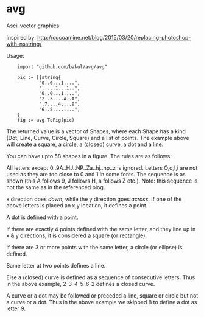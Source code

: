 # avg
Ascii vector graphics

Inspired by:
<http://cocoamine.net/blog/2015/03/20/replacing-photoshop-with-nsstring/>

Usage:

        import "github.com/bakul/avg/avg"

        pic := []string{
                "0..0...1....",
                ".....1...1..",
                "0..0...1....",
                "2..3....A..A",
                ".7....4....9",
                "6..5........",
        }
        fig := avg.ToFig(pic)

The returned value is a vector of Shapes, where each Shape
has a kind (Dot, Line, Curve, Circle, Square) and a list of
points. The example above will create a square, a circle, a
(closed) curve, a dot and a line.

You can have upto 58 shapes in a figure. The rules are as follows:

All letters except 0..9A..HJ..NP..Za..hj..np..z is ignored.
Letters O,o,I,i are not used as they are too close to 0 and 1
in some fonts.  The sequence is as shown (this A follows 9, J
follows H, a follows Z etc.). Note: this sequence is not the
same as in the referenced blog.

x direction does *down*, while the y direction goes *across*.
If one of the above letters is placed an x,y location, it
defines a point.

A dot is defined with a point.

If there are exactly 4 points defined with the same letter,
and they line up in x & y directions, it is considered a
square (or rectangle).

If there are 3 or more points with the same letter, a circle
(or ellipse) is defined.

Same letter at two points defines a line.

Else a (closed) curve is defined as a sequence of consecutive
letters.  Thus in the above example, 2-3-4-5-6-2 defines a
closed curve.

A curve or a dot may be followed or preceded a line, square
or circle but not a curve or a dot. Thus in the above example
we skipped 8 to define a dot as letter 9.
